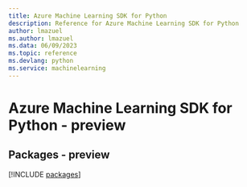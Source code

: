 ```yaml
---
title: Azure Machine Learning SDK for Python
description: Reference for Azure Machine Learning SDK for Python
author: lmazuel
ms.author: lmazuel
ms.data: 06/09/2023
ms.topic: reference
ms.devlang: python
ms.service: machinelearning
---
```

# Azure Machine Learning SDK for Python - preview
## Packages - preview
[!INCLUDE [packages](machine-learning-index.md)]